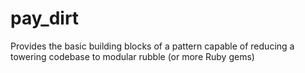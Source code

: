 pay_dirt
========

Provides the basic building blocks of a pattern capable of reducing a towering codebase to modular rubble (or more Ruby gems)